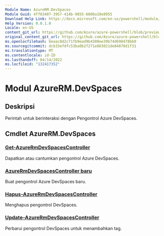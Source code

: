 ```yaml
---
Module Name: AzureRM.DevSpaces
Module Guid: 4ff83407-3957-414b-9855-6808a10e8955
Download Help Link: https://docs.microsoft.com/en-us/powershell/module/azurerm.devspaces
Help Version: 0.0.1.0
Locale: en-US
content_git_url: https://github.com/Azure/azure-powershell/blob/preview/src/ResourceManager/DevSpaces/Commands.DevSpaces/help/AzureRM.DevSpaces.md
original_content_git_url: https://github.com/Azure/azure-powershell/blob/preview/src/ResourceManager/DevSpaces/Commands.DevSpaces/help/AzureRM.DevSpaces.md
ms.openlocfilehash: beaac8d2c71fb9ead9b4380ee39b74d698478bb0
ms.sourcegitcommit: dcb33efdfc53ba0b2f271e883021de84878d1f31
ms.translationtype: MT
ms.contentlocale: id-ID
ms.lasthandoff: 04/14/2022
ms.locfileid: "132417352"
---
```

# Modul AzureRM.DevSpaces
## Deskripsi
Perintah untuk berinteraksi dengan Pengontrol Azure DevSpaces.

## Cmdlet AzureRM.DevSpaces
### [Get-AzureRmDevSpacesController](Get-AzureRmDevSpacesController.md)
Dapatkan atau cantumkan pengontrol Azure DevSpaces.

### [AzureRmDevSpacesController baru](New-AzureRmDevSpacesController.md)
Buat pengontrol Azure DevSpaces baru.

### [Hapus-AzureRmDevSpacesController](Remove-AzureRmDevSpacesController.md)
Menghapus pengontrol DevSpaces.

### [Update-AzureRmDevSpacesController](Update-AzureRmDevSpacesController.md)
Perbarui pengontrol DevSpaces untuk menambahkan tag. 

